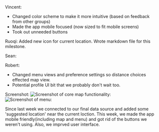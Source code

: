Vincent: 
- Changed color scheme to make it more intuitive (based on feedback from other groups)
- Made the app mobile focused (now sized to fit mobile screens)
- Took out unneeded buttons

Ruoqi: 
Added new icon for current location. Wrote markdown file for this milestone.

Sean: 

Robert: 
 - Changed menu views and preference settings so distance choices effected map view. 
  - Potential profile UI bit that we probably don't wait too.

Screenshot:
![Screenshot of core map functionality:](http://i.imgur.com/CFACYKV.png)
![Screenshot of menu:](http://i.imgur.com/vom9xhi.png)

Since last week we connected to our final data source and added some 'suggested location' near the current loction. This week, we made the app mobile friendly(including map and menu) and got rid of the buttons we weren't using. Also, we imprved user interface.
